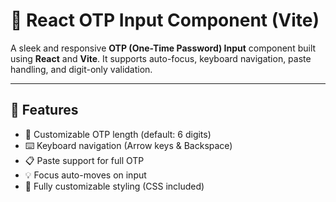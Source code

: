 # 🔐 React OTP Input Component (Vite)

A sleek and responsive **OTP (One-Time Password) Input** component built using **React** and **Vite**. It supports auto-focus, keyboard navigation, paste handling, and digit-only validation.

---


## 🚀 Features

- 🔢 Customizable OTP length (default: 6 digits)
- ⌨️ Keyboard navigation (Arrow keys & Backspace)
- 📋 Paste support for full OTP
- 💡 Focus auto-moves on input
- 🎨 Fully customizable styling (CSS included)
